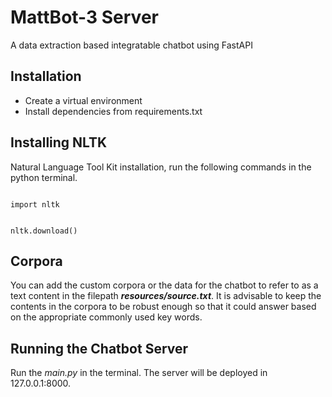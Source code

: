 # MattBot-3 Server
A data extraction based integratable chatbot using FastAPI
## Installation
* Create a virtual environment
* Install dependencies from requirements.txt

## Installing NLTK
Natural Language Tool Kit installation, run the following commands in the python terminal.

<code>
import nltk
<br>
nltk.download()
</code>

## Corpora
You can add the custom corpora or the data for the chatbot to refer to as a text content in the filepath <b><i>resources/source.txt</i></b>.
It is advisable to keep the contents in the corpora to be robust enough so that it could answer based on the appropriate commonly used key words.

## Running the Chatbot Server
Run the <i>main.py</i> in the terminal.
The server will be deployed in 127.0.0.1:8000.